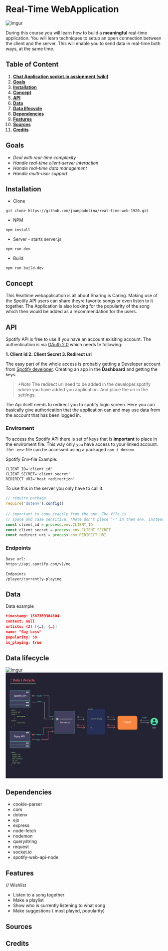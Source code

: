 # Real-Time WebApplication

![Imgur](https://imgur.com/fm0CUbZ.png)

During this course you will learn how to build a **meaningful** real-time application. You will learn techniques to setup an open connection between the client and the server. This will enable you to send data in real-time both ways, at the same time.

## Table of Content

1. __[Chat Application socket.io assignment [wiki]](https://github.com/joanpadolina/real-time-web-1920/wiki/Chat-application)__
1. __[Goals](#goals)__
1. __[Installation](#installation)__
1. __[Concept](#concept)__
1. __[API](#api)__
1. __[Data](#data)__
1. __[Data lifecycle](#data-lifecycle)__
1. __[Dependencies](#dependencies)__
1. __[Features](#features)__
1. __[Sources](#sources)__
1. __[Credits](#credits)__

## Goals
- _Deal with real-time complexity_
- _Handle real-time client-server interaction_
- _Handle real-time data management_
- _Handle multi-user support_

## Installation

* Clone

```
git clone https://github.com/joanpadolina/real-time-web-1920.git
```
* NPM

```
npm install
```

* Server - starts server.js

```
npm run dev
```

* Build

``` 
npm run build-dev
```

## Concept

This Realtime webapplication is all about  Sharing is Caring. Making use of the Spotify API users can share theyre favorite songs or even listen to it together. The Application is also looking for the popularity of the song which then would be added as a recommendation for the users. 

## API

Spotify API is free to use if you have an account exisiting account. The authentication is via [OAuth 2.0](https://oauth.net/articles/authentication/) which needs te following:

__1. Client Id
2. Client Secret
3. Redirect uri__

The easy part of the whole access is probably getting a Developer account from [Spotify developer](https://developer.spotify.com/dashboard/). Creating an app in the __Dashboard__ and getting the keys.
> _*Note_ The redirect uri need to be added in the developer.spotify where you have added you application. And place the uri in the settings.

The Api itself needs to redirect you to spotify login screen. Here you can basically give authorication that the application can and may use data from the account that has been logged in.

### Enviroment 

To access the Spotify API there is set of keys that is __important__ to place in the enviroment file. This way only `you` have access to your linked account. The `.env`-file can be accessed using a packaged `npm i dotenv`.

Spotify Env-file Example: 
```env
CLIENT_ID='client id'
CLIENT_SECRET='client secret'
REDIRECT_URI='host redirection'
```

To use this in the server you only have to call it.

```js
// require package
require('dotenv').config()

// important to copy exactly from the env. The file is 
// space and case sensitive. *Note don't place "-" in then env, instead use under lines.
const client_id = process.env.CLIENT_ID
const client_secret = process.env.CLIENT_SECRET
const redirect_uri = process.env.REDIRECT_URI


```

### Endpoints

```
Base url: 
https://api.spotify.com/v1/me

Endpoints
/player/currently-playing

```

## Data

Data example
```json
timestamp: 1587389364804
context: null
artists: (2) [{…}, {…}]
name: "Say Less"
popularity: 58
is_playing: true
```


## Data lifecycle
![Imgur](https://i.imgur.com/tePPSxl.jpg)
<img src="/public/assets/img/datalife.png">

## Dependencies
* cookie-parser
* cors
* dotenv
* ejs
* express
* node-fetch
* nodemon
* querystring
* request
* socket.io
* spotify-web-api-node

## Features

// Wishlist

* Listen to a song together
* Make a playlist
* Show who is currently listening to what song
* Make suggestions ( most played, popularity)

## Sources

## Credits


<!-- ## Curriculum

### Week 1 - Hello Server

Goal: Build and deploy a unique barebone real-time app  

[Exercises](https://github.com/cmda-minor-web/real-time-web-1819/blob/master/week-1.md)    
[Slides](https://docs.google.com/presentation/d/1EVsEFgBnG699nce058ss_PkVJROQXDp5wJJ-IRXvzTA/edit?usp=sharing)  


### Week 2 - Sharing is caring  

Goal: Store, manipulate and share data between server-client   

[Exercises](https://github.com/cmda-minor-web/real-time-web-1819/blob/master/week-2.md)    
[Slides](https://docs.google.com/presentation/d/1woKoY59D8Zcttna0FzfNjEtGtT8oXWi9b5LYlukRISM/edit?usp=sharing)


### Week 3 - Let’s take this show on the road 

Goal: Handle data sharing and multi-user support 

[Exercises](https://github.com/cmda-minor-web/real-time-web-1819/blob/master/week-3.md)  
[Slides](https://docs.google.com/presentation/d/1SHofRYg87bhdqhv7DQb_HZMbW7Iq1PtqxpdtZHMbMmk/edit?usp=sharing) -->


<!-- Add a link to your live demo in Github Pages 🌐-->

<!-- ☝️ replace this description with a description of your own work -->

<!-- replace the code in the /docs folder with your own, so you can showcase your work with GitHub Pages 🌍 -->

<!-- Add a nice image here at the end of the week, showing off your shiny frontend 📸 -->

<!-- Maybe a table of contents here? 📚 -->

<!-- How about a section that describes how to install this project? 🤓 -->

<!-- ...but how does one use this project? What are its features 🤔 -->

<!-- What external data source is featured in your project and what are its properties 🌠 -->

<!-- This would be a good place for your data life cycle ♻️-->

<!-- Maybe a checklist of done stuff and stuff still on your wishlist? ✅ -->

<!-- How about a license here? 📜  -->
